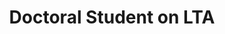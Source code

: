 ---
draft: false
name: "Katharina Lachner"
title: "Doctoral Student on LTA"
description: "T2K hardware for ND280 upgrade, cross section analysis with upgraded ND280"
avatar: {
    src: "/visitor-photos/katharina.jpeg",
    alt: "Katharina Lachner"
}
publishDate: "2022-11-08 15:39"
---